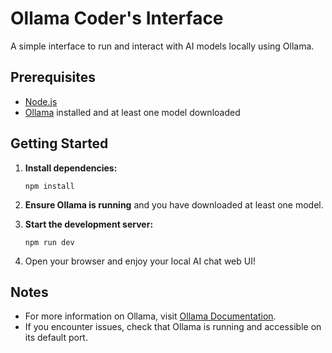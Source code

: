 # Ollama Coder's Interface

A simple interface to run and interact with AI models locally using Ollama.

## Prerequisites

- [Node.js](https://nodejs.org/)
- [Ollama](https://ollama.com/) installed and at least one model downloaded

## Getting Started

1. **Install dependencies:**
   ```
   npm install
   ```

2. **Ensure Ollama is running** and you have downloaded at least one model.

3. **Start the development server:**
   ```
   npm run dev
   ```

4. Open your browser and enjoy your local AI chat web UI!

## Notes

- For more information on Ollama, visit [Ollama Documentation](https://ollama.com/docs).
- If you encounter issues, check that Ollama is running and accessible on its default port.
